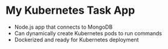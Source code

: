 # My Kubernetes Task App

- Node.js app that connects to MongoDB
- Can dynamically create Kubernetes pods to run commands
- Dockerized and ready for Kubernetes deployment

